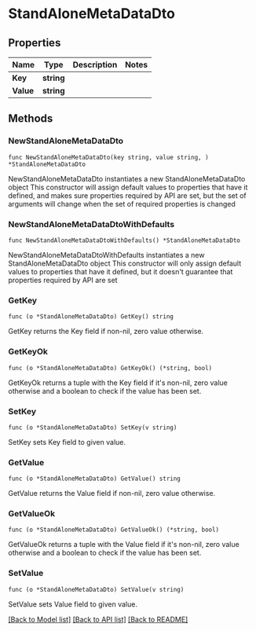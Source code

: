 # StandAloneMetaDataDto

## Properties

Name | Type | Description | Notes
------------ | ------------- | ------------- | -------------
**Key** | **string** |  | 
**Value** | **string** |  | 

## Methods

### NewStandAloneMetaDataDto

`func NewStandAloneMetaDataDto(key string, value string, ) *StandAloneMetaDataDto`

NewStandAloneMetaDataDto instantiates a new StandAloneMetaDataDto object
This constructor will assign default values to properties that have it defined,
and makes sure properties required by API are set, but the set of arguments
will change when the set of required properties is changed

### NewStandAloneMetaDataDtoWithDefaults

`func NewStandAloneMetaDataDtoWithDefaults() *StandAloneMetaDataDto`

NewStandAloneMetaDataDtoWithDefaults instantiates a new StandAloneMetaDataDto object
This constructor will only assign default values to properties that have it defined,
but it doesn't guarantee that properties required by API are set

### GetKey

`func (o *StandAloneMetaDataDto) GetKey() string`

GetKey returns the Key field if non-nil, zero value otherwise.

### GetKeyOk

`func (o *StandAloneMetaDataDto) GetKeyOk() (*string, bool)`

GetKeyOk returns a tuple with the Key field if it's non-nil, zero value otherwise
and a boolean to check if the value has been set.

### SetKey

`func (o *StandAloneMetaDataDto) SetKey(v string)`

SetKey sets Key field to given value.


### GetValue

`func (o *StandAloneMetaDataDto) GetValue() string`

GetValue returns the Value field if non-nil, zero value otherwise.

### GetValueOk

`func (o *StandAloneMetaDataDto) GetValueOk() (*string, bool)`

GetValueOk returns a tuple with the Value field if it's non-nil, zero value otherwise
and a boolean to check if the value has been set.

### SetValue

`func (o *StandAloneMetaDataDto) SetValue(v string)`

SetValue sets Value field to given value.



[[Back to Model list]](../README.md#documentation-for-models) [[Back to API list]](../README.md#documentation-for-api-endpoints) [[Back to README]](../README.md)


